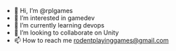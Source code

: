 - 👋 Hi, I’m @rplgames
- 👀 I’m interested in gamedev
- 🌱 I’m currently learning devops
- 💞️ I’m looking to collaborate on Unity
- 📫 How to reach me rodentplayinggames@gmail.com

<!---
rplgames/rplgames is a ✨ special ✨ repository because its `README.md` (this file) appears on your GitHub profile.
You can click the Preview link to take a look at your changes.
--->
